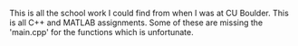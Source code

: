 This is all the school work I could find from when I was at CU Boulder. This is all C++ and MATLAB assignments. Some of these are missing the 'main.cpp' for the functions which is unfortunate.
